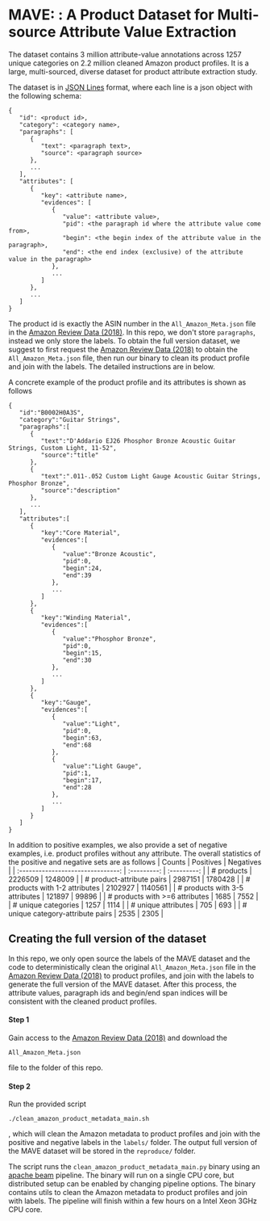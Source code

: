 # MAVE: : A Product Dataset for Multi-source Attribute Value Extraction
The dataset contains 3 million attribute-value annotations across 1257 unique categories on 2.2 million cleaned Amazon product profiles. It is a large, multi-sourced, diverse dataset for product attribute extraction study.

The dataset is in [JSON Lines](https://jsonlines.org/) format, where each line is a json object with the following schema:
```
{
   "id": <product id>,
   "category": <category name>,
   "paragraphs": [
      {
         "text": <paragraph text>,
         "source": <paragraph source>
      },
      ...
   ],
   "attributes": [
      {
         "key": <attribute name>,
         "evidences": [
            {
               "value": <attribute value>,
               "pid": <the paragraph id where the attribute value come from>,
               "begin": <the begin index of the attribute value in the paragraph>,
               "end": <the end index (exclusive) of the attribute value in the paragraph>
            },
            ...
         ]
      },
      ...
   ]
}
```
The product id is exactly the ASIN number in the `All_Amazon_Meta.json` file in the [Amazon Review Data (2018)](https://nijianmo.github.io/amazon/index.html). In this repo, we don't store `paragraphs`, instead we only store the labels. To obtain the full version dataset, we suggest to first request the [Amazon Review Data (2018)](https://nijianmo.github.io/amazon/index.html) to obtain the `All_Amazon_Meta.json` file, then run our binary to clean its product profile and join with the labels. The detailed instructions are in below.

A concrete example of the product profile and its attributes is shown as follows
```
{
   "id":"B0002H0A3S",
   "category":"Guitar Strings",
   "paragraphs":[
      {
         "text":"D'Addario EJ26 Phosphor Bronze Acoustic Guitar Strings, Custom Light, 11-52",
         "source":"title"
      },
      {
         "text":".011-.052 Custom Light Gauge Acoustic Guitar Strings, Phosphor Bronze",
         "source":"description"
      },
      ...
   ],
   "attributes":[
      {
         "key":"Core Material",
         "evidences":[
            {
               "value":"Bronze Acoustic",
               "pid":0,
               "begin":24,
               "end":39
            },
            ...
         ]
      },
      {
         "key":"Winding Material",
         "evidences":[
            {
               "value":"Phosphor Bronze",
               "pid":0,
               "begin":15,
               "end":30
            },
            ...
         ]
      },
      {
         "key":"Gauge",
         "evidences":[
            {
               "value":"Light",
               "pid":0,
               "begin":63,
               "end":68
            },
            {
               "value":"Light Gauge",
               "pid":1,
               "begin":17,
               "end":28
            },
            ...
         ]
      }
   ]
}
```

In addition to positive examples, we also provide a set of negative examples, i.e. product profiles without any attribute. The overall statistics of the positive and negative sets are as follows
| Counts                            | Positives   | Negatives   |
| :-------------------------------: | :---------: | :---------: |
| # products                        | 2226509     | 1248009     |
| # product-attribute pairs         | 2987151     | 1780428     |
| # products with 1-2 attributes    | 2102927     | 1140561     |
| # products with 3-5 attributes    | 121897      | 99896       |
| # products with >=6 attributes    | 1685        | 7552        |
| # unique categories               | 1257        | 1114        |
| # unique attributes               | 705         | 693         |
| # unique category-attribute pairs | 2535        | 2305        |

## Creating the full version of the dataset
In this repo, we only open source the labels of the MAVE dataset and the code to deterministically clean the original `All_Amazon_Meta.json` file in the [Amazon Review Data (2018)](https://nijianmo.github.io/amazon/index.html) to product profiles, and join with the labels to generate the full version of the MAVE dataset. After this process, the attribute values, paragraph ids and begin/end span indices will be consistent with the cleaned product profiles.

#### Step 1
Gain access to the [Amazon Review Data (2018)](https://nijianmo.github.io/amazon/index.html) and download the 
```
All_Amazon_Meta.json
```
file to the folder of this repo.
#### Step 2
Run the provided script
```
./clean_amazon_product_metadata_main.sh
```
, which will clean the Amazon metadata to product profiles and join with the positive and negative labels in the `labels/` folder.
The output full version of the MAVE dataset will be stored in the `reproduce/` folder.

The script runs the `clean_amazon_product_metadata_main.py` binary using an [apache beam](https://beam.apache.org/) pipeline. The binary will run on a single CPU core, but distributed setup can be enabled by changing pipeline options. The binary contains utils to clean the Amazon metadata to product profiles and join with labels. The pipeline will finish within a few hours on a Intel Xeon 3GHz CPU core.
